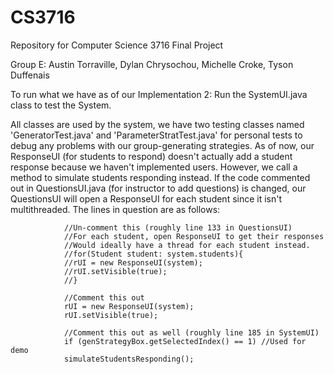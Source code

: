 CS3716
======

Repository for Computer Science 3716 Final Project

Group E:
Austin Torraville,
Dylan Chrysochou,
Michelle Croke,
Tyson Duffenais

To run what we have as of our Implementation 2:
Run the SystemUI.java class to test the System.

All classes are used by the system, we have two testing classes named 'GeneratorTest.java' and 
'ParameterStratTest.java' for personal tests to debug any problems with our group-generating strategies.
As of now, our ResponseUI (for students to respond) doesn't actually add a student response because 
we haven't implemented users. However, we call a method to simulate students responding instead.
If the code commented out in QuestionsUI.java (for instructor to add questions) is changed, our 
QuestionsUI will open a ResponseUI for each student since it isn't multithreaded. The lines in question 
are as follows:

				//Un-comment this (roughly line 133 in QuestionsUI)
				//For each student, open ResponseUI to get their responses
				//Would ideally have a thread for each student instead.
				//for(Student student: system.students){
				//rUI = new ResponseUI(system);
				//rUI.setVisible(true);
				//}
				
				//Comment this out
				rUI = new ResponseUI(system);
				rUI.setVisible(true);
				
				//Comment this out as well (roughly line 185 in SystemUI)
				if (genStrategyBox.getSelectedIndex() == 1) //Used for demo
				simulateStudentsResponding();


